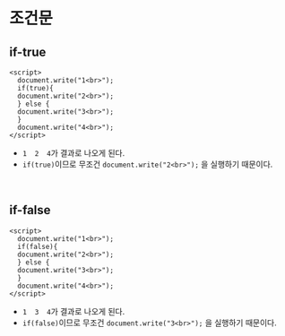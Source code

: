 # 조건문

## if-true
```
<script>
  document.write("1<br>");
  if(true){
  document.write("2<br>");
  } else {
  document.write("3<br>");
  }
  document.write("4<br>");
</script>
```
* `1  2  4`가 결과로 나오게 된다.  
* `if(true)`이므로 무조건 ``document.write("2<br>");`` 을 실행하기 때문이다.  
<br>

## if-false
```
<script>
  document.write("1<br>");
  if(false){
  document.write("2<br>");
  } else {
  document.write("3<br>");
  }
  document.write("4<br>");
</script>
```
* `1  3  4`가 결과로 나오게 된다.  
* `if(false)`이므로 무조건 ``document.write("3<br>");`` 을 실행하기 때문이다.  
